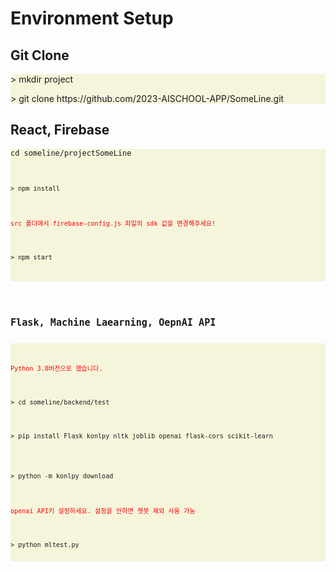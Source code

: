 <h1>Environment Setup</h1>
<h2>Git Clone</h2>
<div style="background-color: beige">
    <p>> mkdir project</p>
    <p>> git clone https://github.com/2023-AISCHOOL-APP/SomeLine.git</p>
</div>

<h2>React, Firebase</h2>
<div style="background-color: beige">
    <pre><code>cd someline/projectSomeLine<pre><code>
    <p>> npm install</p>
    <p style="color: red">src 폴더에서 firebase-config.js 파일의 sdk 값을 변경해주세요!</p>
    <p>> npm start</p>
</div>

<h2>Flask, Machine Laearning, OepnAI API</h2>
<div style="background-color: beige">
    <p style="color: red">Python 3.8버전으로 했습니다.</p>
    <p>> cd someline/backend/test</p>
    <p>> pip install Flask konlpy nltk joblib openai flask-cors scikit-learn
    </p>
    <p>> python -m konlpy download</p>
    <p style="color: red">openai API키 설정하세요. 설정을 안하면 챗봇 제외 사용 가능</p>
    <p>> python mltest.py</p>
</div>

